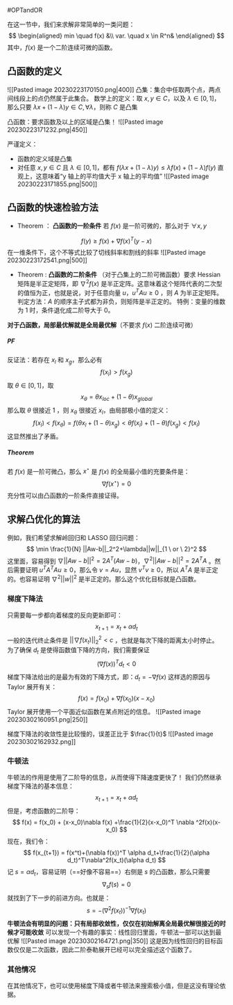 #OPTandOR 

在这一节中，我们来求解非常简单的一类问题：
$$
\begin{aligned}
min \quad f(x) &\\
var. \quad x \in R^n&
\end{aligned}
$$
其中，$f (x)$ 是一个二阶连续可微的函数。


## 凸函数的定义
![[Pasted image 20230223170150.png|400]]
凸集：集合中任取两个点，两点间线段上的点仍然属于此集合。
数学上的定义：取 $x, y \in C$，以及 $\lambda \in [0,1]$，那么只要 $\lambda x + (1-\lambda) y \in C ,\forall \lambda$，则称 $C$ 是凸集

凸函数：要求函数及以上的区域是凸集！
![[Pasted image 20230223171232.png|450]]

严谨定义：
- 函数的定义域是凸集
- 对任意 $x, y \in C$ 且 $\lambda  \in[0, 1]$，都有 $f (\lambda x+(1-\lambda) y ) \leq \lambda f (x)+(1-\lambda )f(y)$
直观上，这意味着“y 轴上的平均值大于 x 轴上的平均值”
![[Pasted image 20230223171855.png|500]]

## 凸函数的快速检验方法
- Theorem ： **凸函数的一阶条件**
若 $f (x)$ 是一阶可微的，那么对于 $\forall x,y$

$$
f(y) \geq f(x)+\nabla f(x)^T(y-x)
$$
在一维条件下，这个不等式比较了切线斜率和割线的斜率
![[Pasted image 20230223172541.png|500]]

- Theorem : **凸函数的二阶条件**
（对于凸集上的二阶可微函数）要求 Hessian 矩阵是半正定矩阵，即 $\nabla^2 f(x)$ 是半正定阵。这意味着这个矩阵代表的二次型的值恒为正，也就是说，对于任意向量 $u$，$u^TAu \geq 0$ ，则 $A$ 为半正定矩阵。
判定方法：$A$ 的顺序主子式都为非负，则矩阵是半正定的。
特例：变量的维数为 1 时，条件退化成二阶导大于 0。

**对于凸函数，局部最优解就是全局最优解**（不要求 $f (x)$ 二阶连续可微）
##### PF 
反证法：若存在 $x_l$ 和 $x_g$，那么必有
$$
f(x_l)>f(x_g)
$$
取 $\theta \in [0,1]$，取
$$
x_\theta = \theta x_{loc}+(1-\theta)x_{global}
$$
那么取 $\theta$ 很接近 1 ，则 $x_\theta$ 很接近 $x_l$，由局部极小值的定义：
$$
f(x_l)<f(x_\theta) = f(\theta x_l+(1-\theta )x_g)<\theta f(x_l)+(1-\theta)f(x_g)<f(x_{l})
$$
这显然推出了矛盾。

##### Theorem 
若 $f (x)$ 是一阶可微凸，那么 $x^\star$ 是 $f (x)$ 的全局最小值的充要条件是：
$$
\nabla f(x^\star) = 0
$$
充分性可以由凸函数的一阶条件直接证得。

## 求解凸优化的算法
例如，我们希望求解岭回归和 LASSO 回归问题：
$$
\min \frac{1}{N} ||Aw-b||_2^2+\lambda||w||_{1 \ or \ 2}^2
$$
这里面，容易得到 $\nabla ||Aw-b||^2 = 2A^T (Aw-b)$，$\nabla^2||Aw-b||^2=2A^TA$ 。然后需要证明 $u^TA^TAu \geq 0$，那么令 $v=Au$，显然 $v^Tv \geq 0$，所以 $A^TA$ 是半正定的。也容易证明 $\nabla^2||w||^2$ 是半正定的。那么这个优化目标就是凸函数。

### 梯度下降法
只需要每一步都向着梯度的反向更新即可：
$$
x_{t+1} = x_t + \alpha d_t
$$
一般的迭代终止条件是 $||\nabla f (x_t)||_2^2< c$ ，也就是每次下降的距离太小时停止。
为了确保 $d_t$ 是使得函数值下降的方向，我们需要保证
$$
(\nabla f(x))^Td_t<0
$$
梯度下降法给出的是最为有效的下降方式，即：$d_t = -\nabla f(x)$ 
这样选的原因与 Taylor 展开有关：
$$
f(x) =f(x_0)+\nabla f(x_0)(x-x_0)
$$
Taylor 展开使用一个平面近似函数在某点附近的信息。
![[Pasted image 20230302160951.png|250]]

梯度下降法的收敛性是比较慢的，误差正比于 $\frac{1}{t}$
![[Pasted image 20230302162932.png]]

### 牛顿法
牛顿法的作用是使用了二阶导的信息，从而使得下降速度更快了！
我们仍然继承梯度下降法的基本信息：
$$
x_{t+1} = x_t+\alpha d_t
$$
但是，考虑函数的二阶导：
$$
f(x) = f(x_0) + (x-x_0)\nabla f(x) +\frac{1}{2}(x-x_0)^T \nabla ^2f(x)(x-x_0)
$$
现在，我们令：
$$
f(x_{t+1}) = f(x^t)+(\nabla f(x))^T \alpha d_t+\frac{1}{2}(\alpha d_t)^T\nabla^2f(x_t)(\alpha d_t)
$$
记 $s = \alpha d_t$，容易证明（==好像不容易==）右侧是 $s$ 的凸函数，那么只需要
$$
\nabla_sf(s) = 0
$$
就找到了下一步的前进方向。也就是：
$$
s = -(\nabla^2 f(x_t))^{-1}\nabla f(x_t)
$$
**牛顿法会有明显的问题：只有局部收敛性，仅仅在初始解离全局最优解很接近的时候才可能收敛** 
可以发现一个有趣的事实：线性回归里面，牛顿法一部可以达到最优解
![[Pasted image 20230302164721.png|350]]
这是因为线性回归的目标函数仅仅是二次函数，因此二阶泰勒展开已经可以完全描述这个函数了。

### 其他情况
在其他情况下，也可以使用梯度下降或者牛顿法来搜索极小值，但是这没有理论依据。









